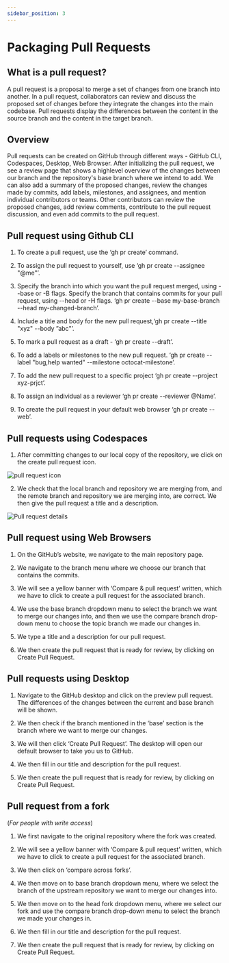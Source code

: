 ```yaml
---
sidebar_position: 3
---
```


# Packaging Pull Requests

## What is a pull request?

A pull request is a proposal to merge a set of changes from one branch
into another. In a pull request, collaborators can review and discuss the
proposed set of changes before they integrate the changes into the main
codebase. Pull requests display the differences between the content in
the source branch and the content in the target branch.

## Overview

Pull requests can be created on GitHub through different ways - GitHub
CLI, Codespaces, Desktop, Web Browser.
After initializing the pull request, we see a review page that shows a highlevel overview of the changes between our branch and the repository's
base branch where we intend to add.
We can also add a summary of the proposed changes, review the changes
made by commits, add labels, milestones, and assignees, and mention
individual contributors or teams.
Other contributors can review the proposed changes, add review
comments, contribute to the pull request discussion, and even add
commits to the pull request.

## Pull request using Github CLI

1. To create a pull request, use the ‘gh pr create’ command.

2. To assign the pull request to yourself, use ‘gh pr create --assignee "@me"’.

3. Specify the branch into which you want the pull request merged, using --base or -B flags.
Specify the branch that contains commits for your pull request, using --head or -H flags.
‘gh pr create --base my-base-branch --head my-changed-branch’.

4. Include a title and body for the new pull request,‘gh pr create --title "xyz" --body ”abc"’.

5. To mark a pull request as a draft - ‘gh pr create --draft’.

6. To add a labels or milestones to the new pull request.
‘gh pr create --label "bug,help wanted" --milestone octocat-milestone’.

7. To add the new pull request to a specific project ‘gh pr create --project xyz-prjct’.

8. To assign an individual as a reviewer ‘gh pr create --reviewer @Name’.

9. To create the pull request in your default web browser ‘gh pr create --web’.


## Pull requests using Codespaces

1. After committing changes to our local copy of
the repository, we click on the create pull request icon.

![pull request icon](https://docs.github.com/assets/cb-10961/mw-1440/images/help/codespaces/codespaces-commit-pr-button.webp)

2. We check that the local branch and repository
we are merging from, and the remote branch and
repository we are merging into, are correct. We then
give the pull request a title and a description.

![Pull request details](https://docs.github.com/assets/cb-59674/mw-1440/images/help/codespaces/codespaces-commit-pr.webp)

## Pull request using Web Browsers

1. On the GitHub’s website, we navigate to the main repository page.

2. We navigate to the branch menu where we choose our branch that contains the commits.

3. We will see a yellow banner with ‘Compare & pull request’ written, which we have to click
to create a pull request for the associated branch.

4. We use the base branch dropdown menu to select the branch we want to merge our
changes into, and then we use the compare branch drop-down menu to choose the topic branch
we made our changes in.

5. We type a title and a description for our pull request.

6. We then create the pull request that is ready for review, by clicking on Create Pull
Request.


## Pull requests using Desktop

1. Navigate to the GitHub desktop and click on the preview pull request. The differences of
the changes between the current and base branch will be shown.

2. We then check if the branch mentioned in the ‘base’ section is the branch where we want
to merge our changes.

3. We will then click ‘Create Pull Request’. The desktop will open our default browser to take
you us to GitHub.

4. We then fill in our title and description for the pull request.

5. We then create the pull request that is ready for review, by clicking on Create Pull
Request.


## Pull request from a fork
(*For people with write access*)

1. We first navigate to the original repository where the fork was created.

2. We will see a yellow banner with ‘Compare & pull request’ written, which we have to click
to create a pull request for the associated branch.

3. We then click on ‘compare across forks’.

4. We then move on to base branch dropdown menu, where we select the branch of the
upstream repository we want to merge our changes into.

5. We then move on to the head fork dropdown menu, where we select our fork and use the
compare branch drop-down menu to select the branch we made your changes in.

6. We then fill in our title and description for the pull request.

7. We then create the pull request that is ready for review, by clicking on Create Pull Request.